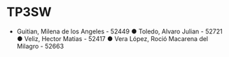 # TP3SW

- Guitian, Milena de los Angeles - 52449
● Toledo, Alvaro Julian - 52721
● Veliz, Hector Matias - 52417
● Vera López, Roció Macarena del Milagro - 52663 
